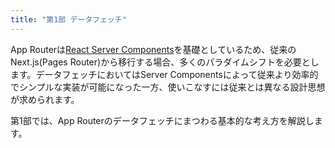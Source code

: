 ```yaml
---
title: "第1部 データフェッチ"
---
```


App Routerは[React Server Components](https://ja.react.dev/reference/rsc/server-components)を基礎としているため、従来のNext.js(Pages Router)から移行する場合、多くのパラダイムシフトを必要とします。データフェッチにおいてはServer Componentsによって従来より効率的でシンプルな実装が可能になった一方、使いこなすには従来とは異なる設計思想が求められます。

第1部では、App Routerのデータフェッチにまつわる基本的な考え方を解説します。
